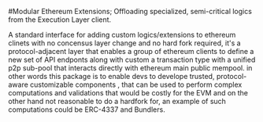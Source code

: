 #Modular Ethereum Extensions; Offloading specialized, semi-critical logics from the Execution Layer client.

A standard interface for adding custom logics/extensions to ethereum clinets with no concensus layer change and no hard fork required, 
it's a protocol-adjacent layer that enables a group of ethereum clients to define a new set of API endponts along with custom a transaction type with a unified p2p sub-pool that interacts directly with ethereum main public mempool.
in other words this package is to enable devs to develope trusted, protocol-aware customizable components , that can be used to perform complex computations and validations that would be costly for the EVM and on the other hand not reasonable to do a hardfork for, an example of such computations could be ERC-4337 and Bundlers.
